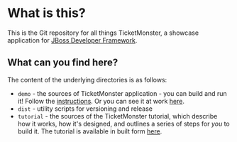 # What is this?

This is the Git repository for all things TicketMonster, a showcase application for [JBoss Developer Framework](http://jboss.org/jdf).

## What can you find here?

The content of the underlying directories is as follows:

* `demo` - the sources of TicketMonster application - you can build and run it! Follow the [instructions](https://github.com/jboss-jdf/ticket-monster/blob/master/demo/README.md). Or you can see it at work [here](http://ticketmonster-jdf.rhcloud.com). 
* `dist` - utility scripts for versioning and release
* `tutorial` - the sources of the TicketMonster tutorial, which describe how it works, how it's designed, and outlines a series of steps for *you* to build it. The tutorial is available in built form [here](http://www.jboss.org/jdf/examples/get-started/).


